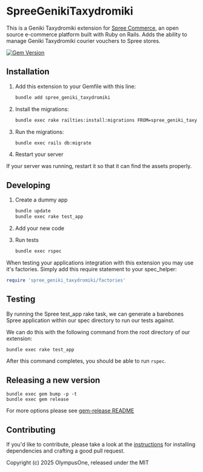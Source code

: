 # SpreeGenikiTaxydromiki

This is a Geniki Taxydromiki extension for [Spree Commerce](https://spreecommerce.org), an open source e-commerce platform built with Ruby on Rails. Adds the ability to manage Geniki Taxydromiki courier vouchers to Spree stores.

[![Gem Version](https://badge.fury.io/rb/spree_geniki_taxydromiki.svg)](https://badge.fury.io/rb/spree_geniki_taxydromiki)

## Installation

1. Add this extension to your Gemfile with this line:

    ```ruby
    bundle add spree_geniki_taxydromiki
    ```

2. Install the migrations:

    ```sh
    bundle exec rake railties:install:migrations FROM=spree_geniki_taxydromiki
    ```

3. Run the migrations:

    ```sh
    bundle exec rails db:migrate
    ```

4. Restart your server

  If your server was running, restart it so that it can find the assets properly.

## Developing

1. Create a dummy app

    ```bash
    bundle update
    bundle exec rake test_app
    ```

2. Add your new code
3. Run tests

    ```bash
    bundle exec rspec
    ```

When testing your applications integration with this extension you may use it's factories.
Simply add this require statement to your spec_helper:

```ruby
require 'spree_geniki_taxydromiki/factories'
```

## Testing

By running the Spree test_app rake task, we can generate a barebones Spree application within our spec directory to run our tests against.

We can do this with the following command from the root directory of our extension:

```bash
bundle exec rake test_app
```

After this command completes, you should be able to run `rspec`.

## Releasing a new version

```shell
bundle exec gem bump -p -t
bundle exec gem release
```

For more options please see [gem-release README](https://github.com/svenfuchs/gem-release)

## Contributing

If you'd like to contribute, please take a look at the
[instructions](CONTRIBUTING.md) for installing dependencies and crafting a good
pull request.

Copyright (c) 2025 OlympusOne, released under the MIT
